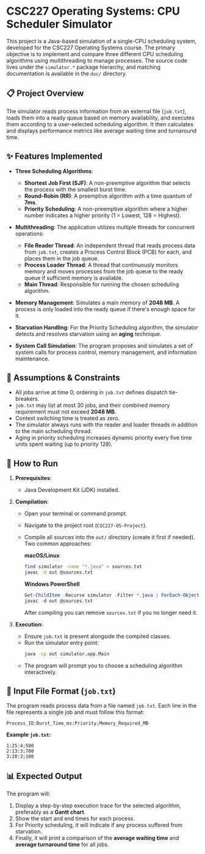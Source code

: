 # CSC227 Operating Systems: CPU Scheduler Simulator

This project is a Java-based simulation of a single-CPU scheduling system, developed for the CSC227 Operating Systems course. The primary objective is to implement and compare three different CPU scheduling algorithms using multithreading to manage processes. The source code lives under the `simulator.*` package hierarchy, and matching documentation is available in the `doc/` directory.

## 📋 Project Overview

The simulator reads process information from an external file (`job.txt`), loads them into a ready queue based on memory availability, and executes them according to a user-selected scheduling algorithm. It then calculates and displays performance metrics like average waiting time and turnaround time.

## ✨ Features Implemented

- **Three Scheduling Algorithms**:

  - **Shortest Job First (SJF)**: A non-preemptive algorithm that selects the process with the smallest burst time.
  - **Round-Robin (RR)**: A preemptive algorithm with a time quantum of **7ms**.
  - **Priority Scheduling**: A non-preemptive algorithm where a higher number indicates a higher priority (1 = Lowest, 128 = Highest).

- **Multithreading**: The application utilizes multiple threads for concurrent operations:

  - **File Reader Thread**: An independent thread that reads process data from `job.txt`, creates a Process Control Block (PCB) for each, and places them in the job queue.
  - **Process Loader Thread**: A thread that continuously monitors memory and moves processes from the job queue to the ready queue if sufficient memory is available.
  - **Main Thread**: Responsible for running the chosen scheduling algorithm.

- **Memory Management**: Simulates a main memory of **2048 MB**. A process is only loaded into the ready queue if there's enough space for it.

- **Starvation Handling**: For the Priority Scheduling algorithm, the simulator detects and resolves starvation using an **aging** technique.

- **System Call Simulation**: The program proposes and simulates a set of system calls for process control, memory management, and information maintenance.

## 📌 Assumptions & Constraints

- All jobs arrive at time 0; ordering in `job.txt` defines dispatch tie-breakers.
- `job.txt` may list at most 30 jobs, and their combined memory requirement must not exceed **2048 MB**.
- Context switching time is treated as zero.
- The simulator always runs with the reader and loader threads in addition to the main scheduling thread.
- Aging in priority scheduling increases dynamic priority every five time units spent waiting (up to priority 128).

## 🚀 How to Run

1.  **Prerequisites**:

    - Java Development Kit (JDK) installed.

2.  **Compilation**:

    - Open your terminal or command prompt.
    - Navigate to the project root (`CSC227-OS-Project`).
    - Compile all sources into the `out/` directory (create it first if needed). Two common approaches:

      **macOS/Linux**

      ```bash
      find simulator -name "*.java" > sources.txt
      javac -d out @sources.txt
      ```

      **Windows PowerShell**

      ```powershell
      Get-ChildItem -Recurse simulator -Filter *.java | ForEach-Object FullName > sources.txt
      javac -d out @sources.txt
      ```

      After compiling you can remove `sources.txt` if you no longer need it.

3.  **Execution**:
    - Ensure `job.txt` is present alongside the compiled classes.
    - Run the simulator entry point:
      ```bash
      java -cp out simulator.app.Main
      ```
    - The program will prompt you to choose a scheduling algorithm interactively.

## 📁 Input File Format (`job.txt`)

The program reads process data from a file named `job.txt`. Each line in the file represents a single job and must follow this format:

`Process_ID:Burst_Time_ms:Priority;Memory_Required_MB`

**Example `job.txt`:**

```
1:25:4;500
2:13:3;700
3:20:3;100
```

## 📊 Expected Output

The program will:

1.  Display a step-by-step execution trace for the selected algorithm, preferably as a **Gantt chart**.
2.  Show the start and end times for each process.
3.  For Priority scheduling, it will indicate if any process suffered from starvation.
4.  Finally, it will print a comparison of the **average waiting time** and **average turnaround time** for all jobs.
